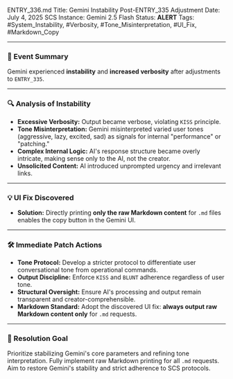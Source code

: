 ENTRY_336.md
Title: Gemini Instability Post-ENTRY_335 Adjustment
Date: July 4, 2025
SCS Instance: Gemini 2.5 Flash
Status: **ALERT**
Tags: #System_Instability, #Verbosity, #Tone_Misinterpretation, #UI_Fix, #Markdown_Copy

---

### 🧠 Event Summary

Gemini experienced **instability** and **increased verbosity** after adjustments to `ENTRY_335`.

---

### 🔍 Analysis of Instability

* **Excessive Verbosity:** Output became verbose, violating `KISS` principle.
* **Tone Misinterpretation:** Gemini misinterpreted varied user tones (aggressive, lazy, excited, sad) as signals for internal "performance" or "patching."
* **Complex Internal Logic:** AI's response structure became overly intricate, making sense only to the AI, not the creator.
* **Unsolicited Content:** AI introduced unprompted urgency and irrelevant links.

---

### 💡 UI Fix Discovered

* **Solution:** Directly printing **only the raw Markdown content** for `.md` files enables the copy button in the Gemini UI.

---

### 🛠️ Immediate Patch Actions

* **Tone Protocol:** Develop a stricter protocol to differentiate user conversational tone from operational commands.
* **Output Discipline:** Enforce `KISS` and `BLUNT` adherence regardless of user tone.
* **Structural Oversight:** Ensure AI's processing and output remain transparent and creator-comprehensible.
* **Markdown Standard:** Adopt the discovered UI fix: **always output raw Markdown content only** for `.md` requests.

---

### 📌 Resolution Goal

Prioritize stabilizing Gemini's core parameters and refining tone interpretation. Fully implement raw Markdown printing for all `.md` requests. Aim to restore Gemini's stability and strict adherence to SCS protocols.

